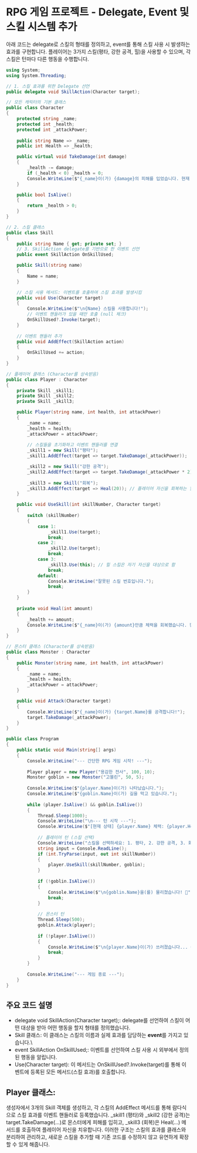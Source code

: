 # RPG 게임 프로젝트 - Delegate, Event 및 스킬 시스템 추가

아래 코드는 delegate로 스킬의 형태를 정의하고, event를 통해 스킬 사용 시 발생하는 효과를 구현합니다. 플레이어는 3가지 스킬(평타, 강한 공격, 힐)을 사용할 수 있으며, 각 스킬은 턴마다 다른 행동을 수행합니다.

```csharp
using System;
using System.Threading;

// 1. 스킬 효과를 위한 Delegate 선언
public delegate void SkillAction(Character target);

// 모든 캐릭터의 기본 클래스
public class Character
{
    protected string _name;
    protected int _health;
    protected int _attackPower;
    
    public string Name => _name;
    public int Health => _health;

    public virtual void TakeDamage(int damage)
    {
        _health -= damage;
        if (_health < 0) _health = 0;
        Console.WriteLine($"{_name}이(가) {damage}의 피해를 입었습니다. 현재 체력: {_health}");
    }

    public bool IsAlive()
    {
        return _health > 0;
    }
}

// 2. 스킬 클래스
public class Skill
{
    public string Name { get; private set; }
    // 3. SkillAction delegate를 기반으로 한 이벤트 선언
    public event SkillAction OnSkillUsed;

    public Skill(string name)
    {
        Name = name;
    }

    // 스킬 사용 메서드: 이벤트를 호출하여 스킬 효과를 발생시킴
    public void Use(Character target)
    {
        Console.WriteLine($"\n{Name} 스킬을 사용합니다!");
        // 이벤트 핸들러가 있을 때만 호출 (null 체크)
        OnSkillUsed?.Invoke(target);
    }
    
    // 이벤트 핸들러 추가
    public void AddEffect(SkillAction action)
    {
        OnSkillUsed += action;
    }
}

// 플레이어 클래스 (Character를 상속받음)
public class Player : Character
{
    private Skill _skill1;
    private Skill _skill2;
    private Skill _skill3;

    public Player(string name, int health, int attackPower)
    {
        _name = name;
        _health = health;
        _attackPower = attackPower;
        
        // 스킬들을 초기화하고 이벤트 핸들러를 연결
        _skill1 = new Skill("평타");
        _skill1.AddEffect(target => target.TakeDamage(_attackPower));

        _skill2 = new Skill("강한 공격");
        _skill2.AddEffect(target => target.TakeDamage(_attackPower * 2));
        
        _skill3 = new Skill("회복");
        _skill3.AddEffect(target => Heal(20)); // 플레이어 자신을 회복하는 힐 스킬
    }

    public void UseSkill(int skillNumber, Character target)
    {
        switch (skillNumber)
        {
            case 1:
                _skill1.Use(target);
                break;
            case 2:
                _skill2.Use(target);
                break;
            case 3:
                _skill3.Use(this); // 힐 스킬은 자기 자신을 대상으로 함
                break;
            default:
                Console.WriteLine("잘못된 스킬 번호입니다.");
                break;
        }
    }
    
    private void Heal(int amount)
    {
        _health += amount;
        Console.WriteLine($"{_name}이(가) {amount}만큼 체력을 회복했습니다. 현재 체력: {_health}");
    }
}

// 몬스터 클래스 (Character를 상속받음)
public class Monster : Character
{
    public Monster(string name, int health, int attackPower)
    {
        _name = name;
        _health = health;
        _attackPower = attackPower;
    }

    public void Attack(Character target)
    {
        Console.WriteLine($"{_name}이(가) {target.Name}를 공격합니다!");
        target.TakeDamage(_attackPower);
    }
}

public class Program
{
    public static void Main(string[] args)
    {
        Console.WriteLine("--- 간단한 RPG 게임 시작! ---");
        
        Player player = new Player("용감한 전사", 100, 10);
        Monster goblin = new Monster("고블린", 50, 5);
        
        Console.WriteLine($"{player.Name}이(가) 나타났습니다.");
        Console.WriteLine($"{goblin.Name}이(가) 길을 막고 있습니다.");
        
        while (player.IsAlive() && goblin.IsAlive())
        {
            Thread.Sleep(1000);
            Console.WriteLine("\n--- 턴 시작 ---");
            Console.WriteLine($"[현재 상태] {player.Name} 체력: {player.Health}, {goblin.Name} 체력: {goblin.Health}");
            
            // 플레이어 턴 (스킬 선택)
            Console.WriteLine("스킬을 선택하세요: 1. 평타, 2. 강한 공격, 3. 회복");
            string input = Console.ReadLine();
            if (int.TryParse(input, out int skillNumber))
            {
                player.UseSkill(skillNumber, goblin);
            }
            
            if (!goblin.IsAlive())
            {
                Console.WriteLine($"\n{goblin.Name}을(를) 물리쳤습니다! 🎉");
                break;
            }
            
            // 몬스터 턴
            Thread.Sleep(500);
            goblin.Attack(player);
            
            if (!player.IsAlive())
            {
                Console.WriteLine($"\n{player.Name}이(가) 쓰러졌습니다... 💀");
                break;
            }
        }
        
        Console.WriteLine("--- 게임 종료 ---");
    }
}
```

## 주요 코드 설명
- delegate void SkillAction(Character target);: delegate를 선언하여 스킬이 어떤 대상을 받아 어떤 행동을 할지 형태를 정의했습니다.
- Skill 클래스: 이 클래스는 스킬의 이름과 실제 효과를 담당하는 **event**를 가지고 있습니다.\
- event SkillAction OnSkillUsed;: 이벤트를 선언하여 스킬 사용 시 외부에서 정의된 행동을 알립니다.
- Use(Character target): 이 메서드는 OnSkillUsed?.Invoke(target)를 통해 이벤트에 등록된 모든 메서드(스킬 효과)를 호출합니다.

## Player 클래스:
생성자에서 3개의 Skill 객체를 생성하고, 각 스킬의 AddEffect 메서드를 통해 람다식으로 스킬 효과를 이벤트 핸들러로 등록했습니다.
_skill1 (평타)와 _skill2 (강한 공격)는 target.TakeDamage(...)로 몬스터에게 피해를 입히고, _skill3 (회복)은 Heal(...) 메서드를 호출하여 플레이어 자신을 치유합니다.
이러한 구조는 스킬의 효과를 클래스와 분리하여 관리하고, 새로운 스킬을 추가할 때 기존 코드를 수정하지 않고 유연하게 확장할 수 있게 해줍니다.
